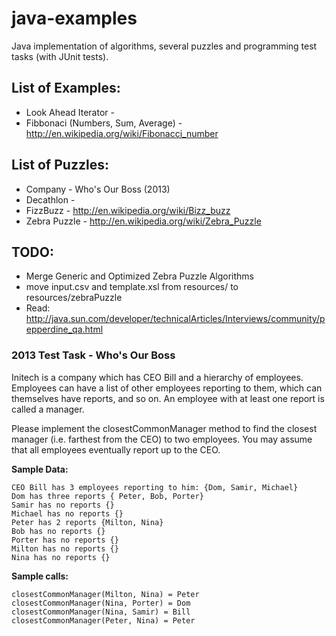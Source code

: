 java-examples
=============

Java implementation of algorithms, several puzzles and programming test tasks (with JUnit tests). 

List of Examples:
-----------------

* Look Ahead Iterator - 
* Fibbonaci (Numbers, Sum, Average) - http://en.wikipedia.org/wiki/Fibonacci_number 

List of Puzzles:
-----------------

* Company - Who's Our Boss (2013)
* Decathlon - 
* FizzBuzz - http://en.wikipedia.org/wiki/Bizz_buzz
* Zebra Puzzle - http://en.wikipedia.org/wiki/Zebra_Puzzle

TODO: 
-----
* Merge Generic and Optimized Zebra Puzzle Algorithms
* move input.csv and template.xsl from resources/ to resources/zebraPuzzle
* Read: http://java.sun.com/developer/technicalArticles/Interviews/community/pepperdine_qa.html


### 2013 Test Task - Who's Our Boss

Initech is a company which has CEO Bill and a hierarchy of employees. 
Employees can have a list of other employees reporting to them, which can themselves have reports, and so on. 
An employee with at least one report is called a manager.  

Please implement the closestCommonManager method to find the closest manager (i.e. farthest from the CEO) to two employees. 
You may assume that all employees eventually report up to the CEO.   

**Sample Data:**

	CEO Bill has 3 employees reporting to him: {Dom, Samir, Michael}  
	Dom has three reports { Peter, Bob, Porter}  
	Samir has no reports {}  
	Michael has no reports {}  
	Peter has 2 reports {Milton, Nina}  
	Bob has no reports {}  
	Porter has no reports {}  
	Milton has no reports {}  
	Nina has no reports {}  

**Sample calls:**

	closestCommonManager(Milton, Nina) = Peter  
	closestCommonManager(Nina, Porter) = Dom  
	closestCommonManager(Nina, Samir) = Bill  
	closestCommonManager(Peter, Nina) = Peter
